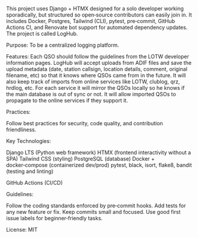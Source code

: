 This project uses Django + HTMX designed for a solo developer working sporadically, but structured so open‑source contributors can easily join in. It includes Docker, Postgres, Tailwind (CLI), pytest, pre‑commit, GitHub Actions CI, and Renovate bot support for automated dependency updates.
The project is called LogHub.

Purpose: To be a centralized logging platform.

Features:
Each QSO should follow the guidelines from the LOTW developer information pages.
LogHub will accept uploads from ADIF files and save the upload metadata (date, station callsign, location details, comment, original filename, etc) so that it knows where QSOs came from in the future.
It will also keep track of imports from online services like LOTW, clublog, qrz, hrdlog, etc. For each service it will mirror the QSOs locally so he knows if the main database is out of sync or not.
It will allow imported QSOs to propagate to the online services if they support it.

Practices:

Follow best practices for security, code quality, and contribution friendliness.

Key Technologies:

Django LTS (Python web framework)
HTMX (frontend interactivity without a SPA)
Tailwind CSS (styling)
PostgreSQL (database)
Docker + docker‑compose (containerized dev/prod)
pytest, black, isort, flake8, bandit (testing and linting)

GitHub Actions (CI/CD)


Guidelines:

Follow the coding standards enforced by pre‑commit hooks.
Add tests for any new feature or fix.
Keep commits small and focused.
Use good first issue labels for beginner‑friendly tasks.

License: MIT